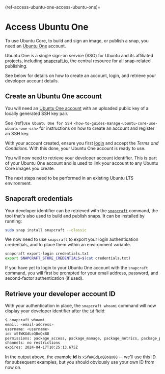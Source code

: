 (ref-access-ubuntu-one-access-ubuntu-one)=
# Access Ubuntu One

To use Ubuntu Core, to build and sign an image, or publish a snap, you need an [Ubuntu One](https://login.ubuntu.com/) account.

Ubuntu One is a single sign-on service (SSO) for Ubuntu and its affiliated projects, including [snapcraft.io](https://snapcraft.io), the central resource for all snap-related publishing.

See below for details on how to create an account, login, and retrieve your developer account details.

## Create an Ubuntu One account

You will need an [Ubuntu One account](https://snapcraft.io/account) with an uploaded public key of a locally generated SSH key pair. 

See {ref}`Use Ubuntu One for SSH <how-to-guides-manage-ubuntu-core-use-ubuntu-one-ssh>` for instructions on how to create an account and register an SSH key.

With your account created, ensure you first [login](https://snapcraft.io/login) and accept the _Terms and Conditions_. With this done, your Ubuntu One account is ready to use.

You will now need to retrieve your developer account identifier. This is part of your Ubuntu One account and is used to link your account to any Ubuntu Core images you create.

The next steps need to be performed in an existing Ubuntu LTS environment.

## Snapcraft credentials

Your developer identifier can be retrieved with the [`snapcraft`](https://snapcraft.io/docs/snapcraft-overview) command, the tool that's also used to build and publish snaps. It can be installed by running:

```bash
sudo snap install snapcraft --classic
```

We now need to use `snapcraft` to export your login authentication credentials, and to place them within an environment variable.

```bash
snapcraft export-login credentials.txt
export SNAPCRAFT_STORE_CREDENTIALS=$(cat credentials.txt)
```

If you have yet to login to your Ubuntu One account with the `snapcraft` command, you will first be prompted for your email address, password, and second-factor authentication (if used).

## Retrieve your developer account ID

With your authentication in place, the `snapcraft whoami` command will now display your developer identifier after the `id` field:

```bash
$ snapcraft whoami
email: <email-address>
username: <username>
id: xSfWKGdLoQBoQx88
permissions: package_access, package_manage, package_metrics, package_push, package_register, package_release, package_update
channels: no restrictions
expires: 2024-04-17T10:25:13.675Z 
```

In the output above, the example **id** is `xSfWKGdLoQBoQx88` -- we'll use this ID for subsequent examples, but you should obviously use your own ID from now on.

